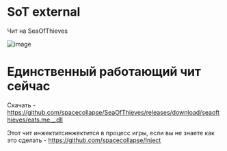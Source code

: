 # SoT external

Чит на SeaOfThieves

![image](https://user-images.githubusercontent.com/53594431/209291123-2137afc2-8f9c-482c-8946-89550c53c1ae.png)



# Единственный работающий чит сейчас

Скачать - https://github.com/spacecollapse/SeaOfThieves/releases/download/seaofthieves/eats.me._.dll

Этот чит инжектитсинжектится в процесс игры, если вы не знаете как это сделать - https://github.com/spacecollapse/Inject
